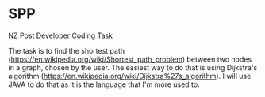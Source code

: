 # SPP
NZ Post Developer Coding Task

The task is to find the shortest path (https://en.wikipedia.org/wiki/Shortest_path_problem) between two nodes in a graph, chosen by the user. The easiest way to do that is using Dijkstra's algorithm (https://en.wikipedia.org/wiki/Dijkstra%27s_algorithm). I will use JAVA to do that as it is the language that I'm more used to.
